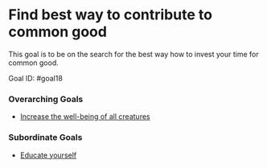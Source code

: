 # Find best way to contribute to common good

This goal is to be on the search for the best way how to invest your time for common good.

Goal ID: #goal18

### Overarching Goals
- [Increase the well-being of all creatures](increase-well-being-of-creatures.md)

### Subordinate Goals
- [Educate yourself](educate-yourself.md)
